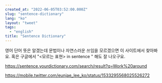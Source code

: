 ```yaml
---
created_at: "2022-06-05T03:52:00.000Z"
slug: "sentence-dictionary"
lang: "ko"
layout: "tweet"
tags: 
  - "english"
title: "Sentence Dictionary"
---
```


영어 단어 뜻은 알겠는데 문법이나 자연스러운 쓰임을 모르겠으면 이 사이트에서 찾아봐요. 혹은 구글에서 "<모르는 표현> in sentence " 해도 잘 나오구요. 

https://sentence.yourdictionary.com/search/result?q=Work%20around

https://mobile.twitter.com/eunjae_lee_ko/status/1533295568025526272